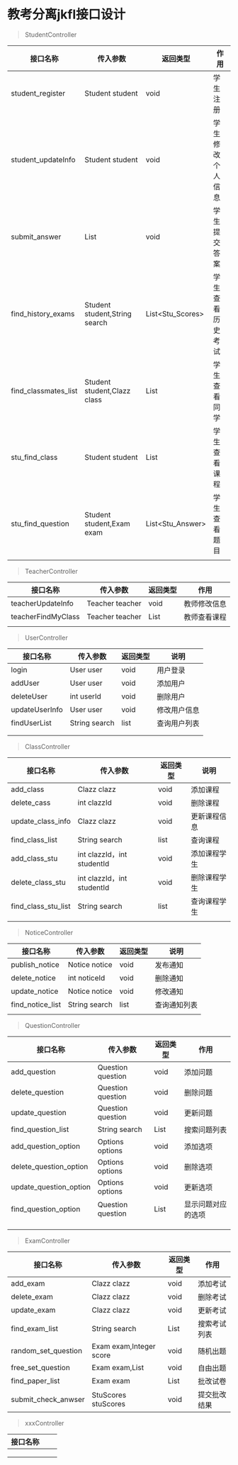 # 教考分离jkfl接口设计

> StudentController

| 接口名称             | 传入参数                      | 返回类型         | 作用             |
| -------------------- | ----------------------------- | ---------------- | ---------------- |
| student_register     | Student student               | void             | 学生注册         |
| student_updateInfo   | Student student               | void             | 学生修改个人信息 |
| submit_answer        | List<StuAnswer>               | void             | 学生提交答案     |
| find_history_exams   | Student student,String search | List<Stu_Scores> | 学生查看历史考试 |
| find_classmates_list | Student student,Clazz class   | List<User>       | 学生查看同学     |
| stu_find_class       | Student student               | List<Clazz>      | 学生查看课程     |
| stu_find_question    | Student student,Exam exam     | List<Stu_Answer> | 学生查看题目     |
|                      |                               |                  |                  |

> TeacherController

| 接口名称           | 传入参数        | 返回类型    | 作用         |
| ------------------ | --------------- | ----------- | ------------ |
| teacherUpdateInfo  | Teacher teacher | void        | 教师修改信息 |
| teacherFindMyClass | Teacher teacher | List<Clazz> | 教师查看课程 |
|                    |                 |             |              |

> UserController

| 接口名称       | 传入参数      | 返回类型   | 说明         |
| -------------- | ------------- | ---------- | ------------ |
| login          | User user     | void       | 用户登录     |
| addUser        | User user     | void       | 添加用户     |
| deleteUser     | int userId    | void       | 删除用户     |
| updateUserInfo | User user     | void       | 修改用户信息 |
| findUserList   | String search | list<User> | 查询用户列表 |
|                |               |            |              |
|                |               |            |              |

> ClassController

| 接口名称            | 传入参数                   | 返回类型      | 说明         |
| ------------------- | -------------------------- | ------------- | ------------ |
| add_class           | Clazz clazz                | void          | 添加课程     |
| delete_cass         | int clazzId                | void          | 删除课程     |
| update_class_info   | Clazz clazz                | void          | 更新课程信息 |
| find_class_list     | String search              | list<Clazz>   | 查询课程     |
| add_class_stu       | int clazzId，int studentId | void          | 添加课程学生 |
| delete_class_stu    | int clazzId，int studentId | void          | 删除课程学生 |
| find_class_stu_list | String search              | list<Student> | 查询课程学生 |
|                     |                            |               |              |

> NoticeController

| 接口名称         | 传入参数      | 返回类型     | 说明         |
| ---------------- | ------------- | ------------ | ------------ |
| publish_notice   | Notice notice | void         | 发布通知     |
| delete_notice    | int noticeId  | void         | 删除通知     |
| update_notice    | Notice notice | void         | 修改通知     |
| find_notice_list | String search | list<Notice> | 查询通知列表 |
|                  |               |              |              |

> QuestionController

| 接口名称               | 传入参数          | 返回类型       | 作用               |
| ---------------------- | ----------------- | -------------- | ------------------ |
| add_question           | Question question | void           | 添加问题           |
| delete_question        | Question question | void           | 删除问题           |
| update_question        | Question question | void           | 更新问题           |
| find_question_list     | String search     | List<Question> | 搜索问题列表       |
| add_question_option    | Options options   | void           | 添加选项           |
| delete_question_option | Options options   | void           | 删除选项           |
| update_question_option | Options options   | void           | 更新选项           |
| find_question_option   | Question question | List<Options>  | 显示问题对应的选项 |
|                        |                   |                |                    |
|                        |                   |                |                    |
|                        |                   |                |                    |

> ExamController

| 接口名称            | 传入参数                 | 返回类型        | 作用         |
| ------------------- | ------------------------ | --------------- | ------------ |
| add_exam            | Clazz clazz              | void            | 添加考试     |
| delete_exam         | Clazz clazz              | void            | 删除考试     |
| update_exam         | Clazz clazz              | void            | 更新考试     |
| find_exam_list      | String search            | List<Exam>      | 搜索考试列表 |
| random_set_question | Exam exam,Integer score  | void            | 随机出题     |
| free_set_question   | Exam exam,List<Question> | void            | 自由出题     |
| find_paper_list     | Exam exam                | List<StuAnswer> | 批改试卷     |
| submit_check_anwser | StuScores stuScores      | void            | 提交批改结果 |

> xxxController

| 接口名称 |      |      |
| -------- | ---- | ---- |
|          |      |      |
|          |      |      |
|          |      |      |